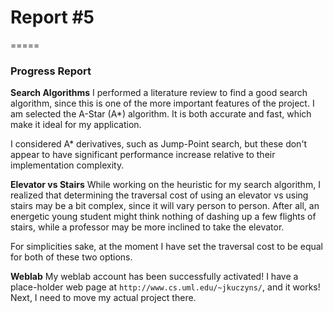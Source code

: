 # Report #5
=====

### **Progress Report**

**Search Algorithms**
I performed a literature review to find a good search algorithm, since this
is one of the more important features of the project.  I am selected the
A-Star (A*) algorithm.  It is both accurate and fast, which make it ideal for
my application.

I considered A* derivatives, such as Jump-Point search, but these don't appear
to have significant performance increase relative to their implementation
complexity.

**Elevator vs Stairs**
While working on the heuristic for my search algorithm, I realized that
determining the traversal cost of using an elevator vs using stairs may be a
bit complex, since it will vary person to person.  After all, an energetic
young student might think nothing of dashing up a few flights of stairs, while
a professor may be more inclined to take the elevator.

For simplicities sake, at the moment I have set the traversal cost to be
equal for both of these two options.


**Weblab**
My weblab account has been successfully activated!  I have a place-holder web
page at ```http://www.cs.uml.edu/~jkuczyns/```, and it works!  Next, I need to
move my actual project there.
